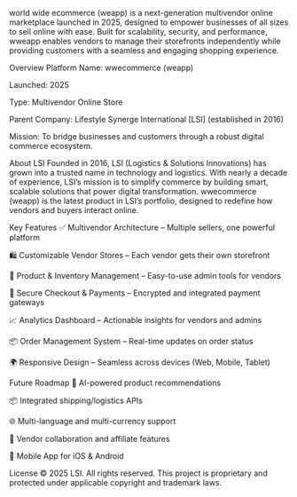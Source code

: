 
world wide ecommerce (weapp) is a next-generation multivendor online marketplace launched in 2025, designed to empower businesses of all sizes to sell online with ease. Built for scalability, security, and performance, wweapp enables vendors to manage their storefronts independently while providing customers with a seamless and engaging shopping experience.

Overview
Platform Name: wwecommerce (weapp)

Launched: 2025

Type: Multivendor Online Store

Parent Company: Lifestyle Synerge International [LSI] (established in 2016)

Mission: To bridge businesses and customers through a robust digital commerce ecosystem.

About LSI
Founded in 2016, LSI (Logistics & Solutions Innovations) has grown into a trusted name in technology and logistics. With nearly a decade of experience, LSI’s mission is to simplify commerce by building smart, scalable solutions that power digital transformation. wwecommerce (weapp) is the latest product in LSI’s portfolio, designed to redefine how vendors and buyers interact online.

Key Features
✅ Multivendor Architecture – Multiple sellers, one powerful platform

🛍️ Customizable Vendor Stores – Each vendor gets their own storefront

🧾 Product & Inventory Management – Easy-to-use admin tools for vendors

🔐 Secure Checkout & Payments – Encrypted and integrated payment gateways

📈 Analytics Dashboard – Actionable insights for vendors and admins

📦 Order Management System – Real-time updates on order status

🌍 Responsive Design – Seamless across devices (Web, Mobile, Tablet)

Future Roadmap
🧠 AI-powered product recommendations

📦 Integrated shipping/logistics APIs

🌐 Multi-language and multi-currency support

🤝 Vendor collaboration and affiliate features

📱 Mobile App for iOS & Android

License
© 2025 LSI. All rights reserved.
This project is proprietary and protected under applicable copyright and trademark laws.
